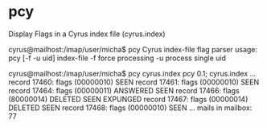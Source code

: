 pcy
===

Display Flags in a Cyrus index file (cyrus.index)


cyrus@mailhost:/imap/user/micha$ pcy 
Cyrus index-file flag parser
usage: pcy [-f -u uid] index-file
  -f force processing
  -u process single uid
  
  
  
  

cyrus@mailhost:/imap/user/micha$ pcy cyrus.index
pcy 0.1; cyrus.index
...
record 17460: flags (00000010) SEEN 
record 17461: flags (00000010) SEEN 
record 17464: flags (00000011) ANSWERED SEEN 
record 17466: flags (80000014) DELETED SEEN EXPUNGED 
record 17467: flags (00000014) DELETED SEEN 
record 17468: flags (00000010) SEEN 
...
mails in mailbox: 77
